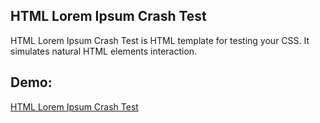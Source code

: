 HTML Lorem Ipsum Crash Test
-----
HTML Lorem Ipsum Crash Test is HTML template for testing your CSS. It simulates natural HTML elements interaction.

Demo:
-----

[HTML Lorem Ipsum Crash Test](hhttp://dl.dropbox.com/u/2111778/HTML-Lorem-Ipsum-Crash-Test.html) 
